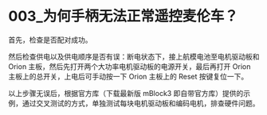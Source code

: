 # 003\_为何手柄无法正常遥控麦伦车？

首先，检查是否配对成功。

然后检查供电以及供电顺序是否有误：断电状态下，接上航模电池至电机驱动板和 Orion 主板，然后先打开两个大功率电机驱动板的电源开关，最后再打开 Orion 主板上的总开关，上电后可手动按一下 Orion 主板上的 Reset 按键复位一下。

以上步骤无误后，根据官方库（下载最新版 mBlock3 即自带官方库）提供的示例，通过交叉测试的方式，单独测试每块电机驱动板和编码电机，排查硬件问题。

